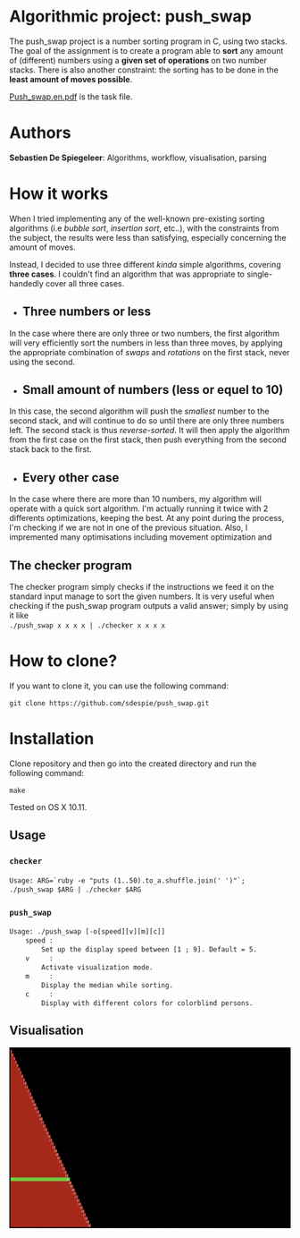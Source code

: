 # Algorithmic project: push_swap

The push_swap project is a number sorting program in C, using two stacks. The goal of the assignment is to create a program able to **sort** any amount of (different) numbers using a **given set of operations** on two number stacks. There is also another constraint: the sorting has to be done in the **least amount of moves possible**.

[Push_swap.en.pdf](/push_swap.en.pdf) is the task file.

# Authors

**Sebastien De Spiegeleer**: Algorithms, workflow, visualisation, parsing

# How it works

When I tried implementing any of the well-known pre-existing sorting algorithms (i.e *bubble sort*, *insertion sort*, etc..), with the constraints from the subject, the results were less than satisfying, especially concerning the amount of moves.

Instead, I decided to use three different *kinda* simple algorithms, covering **three cases**. I couldn't find an algorithm that was appropriate to single-handedly cover all three cases.

* ## Three numbers or less

In the case where there are only three or two numbers, the first algorithm will very efficiently sort the numbers in less than three moves, by applying the appropriate combination of *swaps* and *rotations* on the first stack, never using the second.

* ## Small amount of numbers (less or equel to 10)

In this case, the second algorithm will push the *smallest* number to the second stack, and will continue to do so until there are only three numbers left. The second stack is thus *reverse-sorted*. It will then apply the algorithm from the first case on the first stack, then push everything from the second stack back to the first.

* ## Every other case

In the case where there are more than 10 numbers, my algorithm will operate with a quick sort algorithm. I'm actually running it twice with 2 differents optimizations, keeping the best.
At any point during the process, I'm checking if we are not in one of the previous situation. Also, I impremented many optimisations including movement optimization and 

## The checker program

The checker program simply checks if the instructions we feed it on the standard input manage to sort the given numbers. It is very useful when checking if the push_swap program outputs a valid answer; simply by using it like <br> `./push_swap x x x x | ./checker x x x x`

# How to clone?

If you want to clone it, you can use the following command:

```
git clone https://github.com/sdespie/push_swap.git
```

# Installation

Clone repository and then go into the created directory and run the following command:

```
make
```
Tested on OS X 10.11.

## Usage

### `checker`

```
Usage: ARG=`ruby -e "puts (1..50).to_a.shuffle.join(' ')"`; ./push_swap $ARG | ./checker $ARG
```

### `push_swap`

```
Usage: ./push_swap [-o[speed][v][m][c]]
    speed :
        Set up the display speed between [1 ; 9]. Default = 5.
    v     :
        Activate visualization mode.
    m     :
        Display the median while sorting.
    c     :
        Display with different colors for colorblind persons.
```

## Visualisation

![visu](/pushswap.gif)
